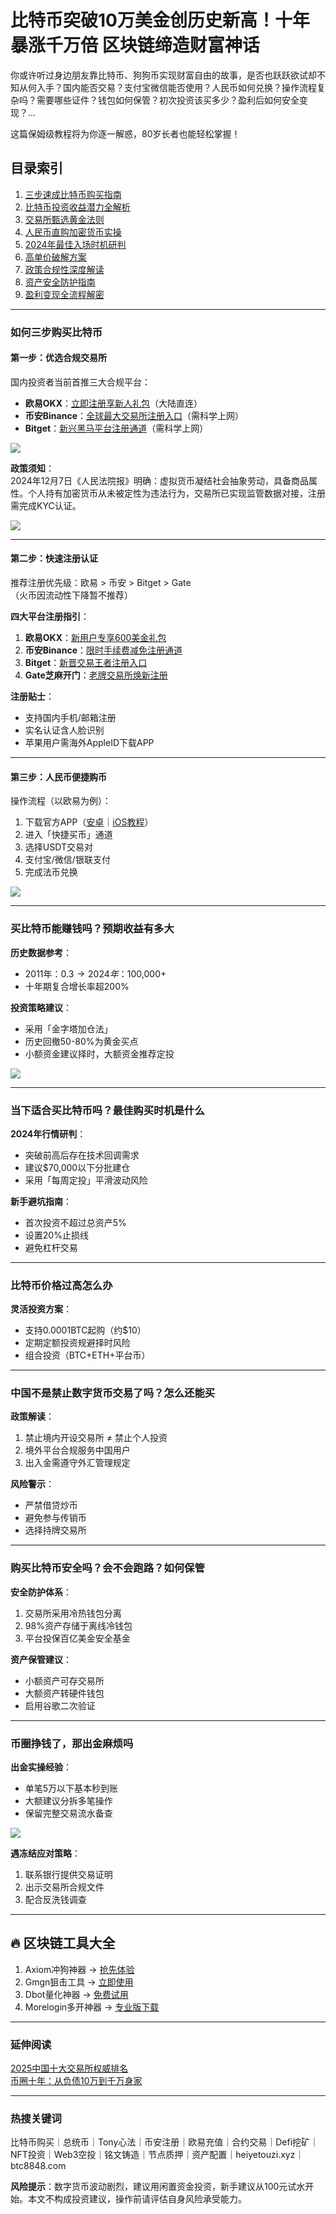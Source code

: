 # 比特币突破10万美金创历史新高！十年暴涨千万倍 区块链缔造财富神话

你或许听过身边朋友靠比特币、狗狗币实现财富自由的故事，是否也跃跃欲试却不知从何入手？国内能否交易？支付宝微信能否使用？人民币如何兑换？操作流程复杂吗？需要哪些证件？钱包如何保管？初次投资该买多少？盈利后如何安全变现？...

这篇保姆级教程将为你逐一解惑，80岁长者也能轻松掌握！

## 目录索引
1. [三步速成比特币购买指南](#如何三步购买比特币)
2. [比特币投资收益潜力全解析](#买比特币能赚钱吗预期收益有多大)
3. [交易所甄选黄金法则](#交易所怎么选)
4. [人民币直购加密货币实操](#人民币如何购买比特币或者狗狗币)
5. [2024年最佳入场时机研判](#当下适合买比特币吗最佳购买时机是什么)
6. [高单价破解方案](#比特币价格过高怎么办)
7. [政策合规性深度解读](#中国不是禁止数字货币交易了吗怎么还能买)
8. [资产安全防护指南](#购买比特币安全吗会不会跑路如何保管)
9. [盈利变现全流程解密](#币圈挣钱了那出金麻烦吗)

---

### 如何三步购买比特币

#### 第一步：优选合规交易所
国内投资者当前首推三大合规平台：
- **欧易OKX**：[立即注册享新人礼包](https://www.chouyi.world/zh-hans/join/18639032)（大陆直连）
- **币安Binance**：[全球最大交易所注册入口](https://accounts.binance.com/zh-CN/register?ref=36457687)（需科学上网）
- **Bitget**：[新兴黑马平台注册通道](https://www.bitget.com/zh-CN/referral/register?from=referral&clacCode=VRNEYUTR)（需科学上网）

![](https://ac63e02.webp.li/ouyi-binance-bitget.png)

**政策须知**：  
2024年12月7日《人民法院报》明确：虚拟货币凝结社会抽象劳动，具备商品属性。个人持有加密货币从未被定性为违法行为，交易所已实现监管数据对接，注册需完成KYC认证。

![](https://ac63e02.webp.li/ouyi-zhifubao-002.png)

---

#### 第二步：快速注册认证
推荐注册优先级：欧易 > 币安 > Bitget > Gate  
（火币因流动性下降暂不推荐）

**四大平台注册指引**：
1. **欧易OKX**：[新用户专享600美金礼包](https://www.okx.com/zh-hans/join/74873351)
2. **币安Binance**：[限时手续费减免注册通道](https://accounts.binance.com/zh-CN/register?ref=36457687)
3. **Bitget**：[新晋交易王者注册入口](https://www.bitget.com/zh-CN/referral/register?from=referral&clacCode=VRNEYUTR)
4. **Gate芝麻开门**：[老牌交易所焕新注册](https://www.gate.io/signup/A1ERAQ?ref_type=103)

**注册贴士**：  
- 支持国内手机/邮箱注册
- 实名认证含人脸识别
- 苹果用户需海外AppleID下载APP

---

#### 第三步：人民币便捷购币
操作流程（以欧易为例）：
1. 下载官方APP（[安卓](https://btc8848.com/dl)｜[iOS教程](https://btc8848.com/ios)）
2. 进入「快捷买币」通道
3. 选择USDT交易对
4. 支付宝/微信/银联支付
5. 完成法币兑换

![](https://ac63e02.webp.li/ouyichongzhi.png)

---

### 买比特币能赚钱吗？预期收益有多大

**历史数据参考**：
- 2011年：$0.3 → 2024年：$100,000+
- 十年期复合增长率超200%

**投资策略建议**：
- 采用「金字塔加仓法」
- 历史回撤50-80%为黄金买点
- 小额资金建议择时，大额资金推荐定投

![](https://ac63e02.webp.li/btc-quxian.png)

---

### 当下适合买比特币吗？最佳购买时机是什么

**2024年行情研判**：
- 突破前高后存在技术回调需求
- 建议$70,000以下分批建仓
- 采用「每周定投」平滑波动风险

**新手避坑指南**：
- 首次投资不超过总资产5%
- 设置20%止损线
- 避免杠杆交易

---

### 比特币价格过高怎么办

**灵活投资方案**：
- 支持0.0001BTC起购（约$10）
- 定期定额投资规避择时风险
- 组合投资（BTC+ETH+平台币）

---

### 中国不是禁止数字货币交易了吗？怎么还能买

**政策解读**：
1. 禁止境内开设交易所 ≠ 禁止个人投资
2. 境外平台合规服务中国用户
3. 出入金需遵守外汇管理规定

**风险警示**：
- 严禁借贷炒币
- 避免参与传销币
- 选择持牌交易所

---

### 购买比特币安全吗？会不会跑路？如何保管

**安全防护体系**：
1. 交易所采用冷热钱包分离
2. 98%资产存储于离线冷钱包
3. 平台投保百亿美金安全基金

**资产保管建议**：
- 小额资产可存交易所
- 大额资产转硬件钱包
- 启用谷歌二次验证

---

### 币圈挣钱了，那出金麻烦吗

**出金实操经验**：
- 单笔5万以下基本秒到账
- 大额建议分拆多笔操作
- 保留完整交易流水备查

![](https://ac63e02.webp.li/chujin.jpg)

**遇冻结应对策略**：
1. 联系银行提供交易证明
2. 出示交易所合规文件
3. 配合反洗钱调查

---

## 🔥 区块链工具大全
1. Axiom冲狗神器 → [抢先体验](https://axiom.trade/@csshtml)  
2. Gmgn狙击工具 → [立即使用](https://gmgn.ai/?ref=6S1AIC7J&chain=sol)  
3. Dbot量化神器 → [免费试用](https://app.debot.ai?inviteCode=239825)  
4. Morelogin多开神器 → [专业版下载](https://www.morelogin.com/register/?from=administrator)  

---

### 延伸阅读
[2025中国十大交易所权威排名](https://btc8848.com/top-10-exchanges/)  
[币圈十年：从负债10万到千万身家](https://heiyetouzi.xyz/biquanstory001/)  

---

### 热搜关键词
比特币购买｜总统币｜Tony心法｜币安注册｜欧易充值｜合约交易｜Defi挖矿｜NFT投资｜Web3空投｜铭文铸造｜节点质押｜资产配置｜heiyetouzi.xyz｜btc8848.com

**风险提示**：数字货币波动剧烈，建议用闲置资金投资，新手建议从100元试水开始。本文不构成投资建议，操作前请评估自身风险承受能力。